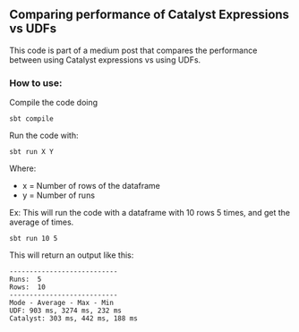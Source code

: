 ## Comparing performance of Catalyst Expressions vs UDFs

This code is part of a medium post that compares the performance between using Catalyst expressions vs using UDFs.

### How to use:

Compile the code doing 

```
sbt compile
```

Run the code with:

```aidl
sbt run X Y
```

Where: 
- x = Number of rows of the dataframe
- y = Number of runs

Ex: This will run the code with a dataframe with 10 rows 5 times, and get the average of times.
```
sbt run 10 5
```

This will return an output like this:

```
---------------------------
Runs:  5
Rows:  10
---------------------------
Mode - Average - Max - Min
UDF: 903 ms, 3274 ms, 232 ms
Catalyst: 303 ms, 442 ms, 188 ms
```